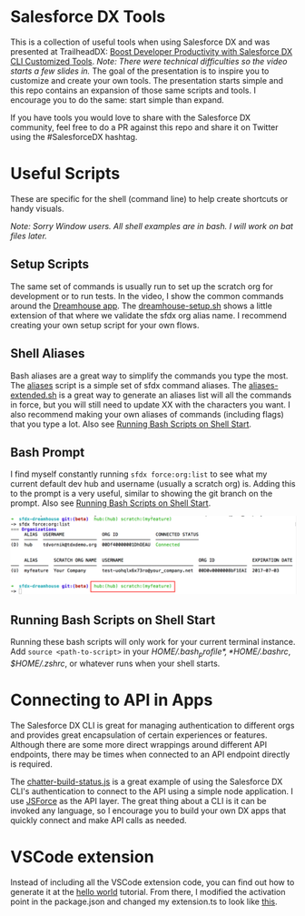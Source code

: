 # Salesforce DX Tools

This is a collection of useful tools when using Salesforce DX and was presented at TrailheadDX: [Boost Developer Productivity with Salesforce DX CLI Customized Tools](https://www.youtube.com/watch?v=tO81C9IvQvc). *Note: There were technical difficulties so the video starts a few slides in.* The goal of the presentation is to inspire you to customize and create your own tools. The presentation starts simple and this repo contains an expansion of those same scripts and tools. I encourage you to do the same: start simple than expand. 

If you have tools you would love to share with the Salesforce DX community, feel free to do a PR against this repo and share it on Twitter using the #SalesforceDX hashtag. 

# Useful Scripts

These are specific for the shell (command line) to help create shortcuts or handy visuals.

*Note: Sorry Window users. All shell examples are in bash. I will work on bat files later.*

## Setup Scripts

The same set of commands is usually run to set up the scratch org for development or to run tests. In the video, I show the common commands around the [Dreamhouse app](https://github.com/forcedotcom/sfdx-dreamhouse). The [dreamhouse-setup.sh](./dreamhouse-setup.sh) shows a little extension of that where we validate the sfdx org alias name. I recommend creating your own setup script for your own flows.

## Shell Aliases

Bash aliases are a great way to simplify the commands you type the most. The [aliases](./aliases) script is a simple set of sfdx command aliases. The [aliases-extended.sh](./aliases-extended.sh) is a great way to generate an aliases list will all the commands in force, but you will still need to update XX with the characters you want. I also recommend making your own aliases of commands (including flags) that you type a lot. Also see [Running Bash Scripts on Shell Start](#running-bash-scripts-on-shell-start).

## Bash Prompt

I find myself constantly running `sfdx force:org:list` to see what my current default dev hub and username (usually a scratch org) is. Adding this to the prompt is a very useful, similar to showing the git branch on the prompt. Also see [Running Bash Scripts on Shell Start](#running-bash-scripts-on-shell-start).

![alt text](./sfdx-prompt.png "Org Prompts")

## Running Bash Scripts on Shell Start

Running these bash scripts will only work for your current terminal instance. Add `source <path-to-script>` in your *$HOME/.bash_profile*, *$HOME/.bashrc*, *$HOME/.zshrc*, or whatever runs when your shell starts.

# Connecting to API in Apps

The Salesforce DX CLI is great for managing authentication to different orgs and provides great encapsulation of certain experiences or features. Although there are some more direct wrappings around different API endpoints, there may be times when connected to an API endpoint directly is required.

The [chatter-build-status.js](./chatter-build-status.js) is a great example of using the Salesforce DX CLI's authentication to connect to the API using a simple node application. I use [JSForce](https://jsforce.github.io/document/) as the API layer. The great thing about a CLI is it can be invoked any language, so I encourage you to build your own DX apps that quickly connect and make API calls as needed.

# VSCode extension

Instead of including all the VSCode extension code, you can find out how to generate it at the [hello world](https://code.visualstudio.com/docs/extensions/example-hello-world) tutorial. From there, I modified the activation point in the package.json and changed my extension.ts to look like [this](./vscodeExtension.ts).